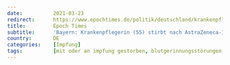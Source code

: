 ```yaml
---
date:          2021-03-23
redirect:      https://www.epochtimes.de/politik/deutschland/krankenpflegerin-im-allgaeu-stirbt-mit-verdacht-auf-blutgerinnsel-im-gehirn-a3476903.html
title:         Epoch Times
subtitle:      'Bayern: Krankenpflegerin (55) stirbt nach AstraZeneca-Impfung mit Verdacht auf Blutgerinnsel'
country:       DE
categories:    [Impfung]
tags:          [mit oder an impfung gestorben, blutgerinnungsstörungen, astrazeneca]
---
```

